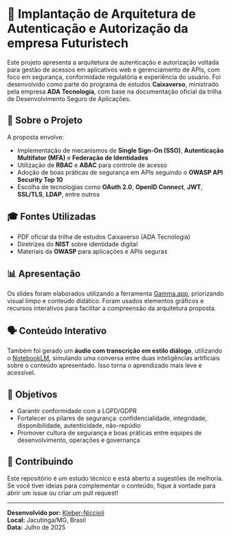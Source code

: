 # 🔐 Implantação de Arquitetura de Autenticação e Autorização da empresa Futuristech

Este projeto apresenta a arquitetura de autenticação e autorização voltada para gestão de acessos em aplicativos web e gerenciamento de APIs, 
com foco em segurança, conformidade regulatória e experiência do usuário. Foi desenvolvido como parte do programa de estudos **Caixaverso**, 
ministrado pela empresa **ADA Tecnologia**, com base na documentação oficial da trilha de Desenvolvimento Seguro de Aplicações.

## 🧠 Sobre o Projeto

A proposta envolve:

- Implementação de mecanismos de **Single Sign-On (SSO)**, **Autenticação Multifator (MFA)** e **Federação de Identidades**
- Utilização de **RBAC** e **ABAC** para controle de acesso
- Adoção de boas práticas de segurança em APIs seguindo o **OWASP API Security Top 10**
- Escolha de tecnologias como **OAuth 2.0**, **OpenID Connect**, **JWT**, **SSL/TLS**, **LDAP**, entre outros

## 🎓 Fontes Utilizadas

- PDF oficial da trilha de estudos Caixaverso (ADA Tecnologia)
- Diretrizes do **NIST** sobre identidade digital
- Materiais da **OWASP** para aplicações e APIs seguras

## 📊 Apresentação

Os slides foram elaborados utilizando a ferramenta [Gamma.app](https://gamma.app/), priorizando visual limpo e conteúdo didático. Foram usados elementos 
gráficos e recursos interativos para facilitar a compreensão da arquitetura proposta.

## 🗣️ Conteúdo Interativo

Também foi gerado um **áudio com transcrição em estilo diálogo**, utilizando o [NotebookLM](https://notebooklm.google.com/), 
simulando uma conversa entre duas inteligências artificiais sobre o conteúdo apresentado. Isso torna o aprendizado mais leve e acessível.

## 🚀 Objetivos

- Garantir conformidade com a LGPD/GDPR
- Fortalecer os pilares de segurança: confidencialidade, integridade, disponibilidade, autenticidade, não-repúdio
- Promover cultura de segurança e boas práticas entre equipes de desenvolvimento, operações e governança


## 🤝 Contribuindo

Este repositório é um estudo técnico e está aberto a sugestões de melhoria. Se você tiver ideias para complementar o conteúdo, 
fique à vontade para abrir um issue ou criar um pull request!

---

**Desenvolvido por:** [Kleber-Niccioli](#)  
**Local:** Jacutinga/MG, Brasil  
**Data:** Julho de 2025


